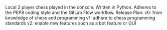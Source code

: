 Local 2 player chess played in the console.
Written in Python.
Adheres to the PEP8 coding style and the GitLab Flow workflow.
Release Plan:
v0: from knowledge of chess and programming
v1: adhere to chess programming standards
v2: enable new features such as a bot feature or GUI
